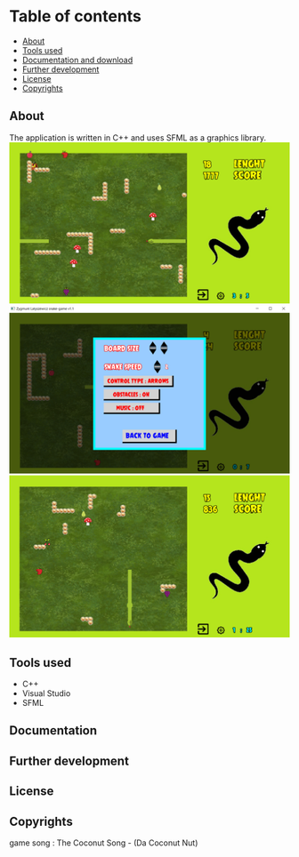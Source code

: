 # Table of contents
* [About](#about)
* [Tools used](#tools-used)
* [Documentation and download](#documentation-and-download)
* [Further development](#further-development)
* [License](#license)
* [Copyrights](#Copyrights)

## About

The application is written in C++ and uses SFML as a graphics library.
![sc1](img/sc1.png)
![sc2](img/sc2.png)
![sc3](img/sc3.png)
## Tools used
* C++
* Visual Studio
* SFML

## Documentation

## Further development

## License

## Copyrights
game song : The Coconut Song - (Da Coconut Nut)
